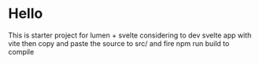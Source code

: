 # Hello

This is starter project for lumen + svelte
considering to dev svelte app with vite then copy and paste the source to src/ and fire npm run build to compile
